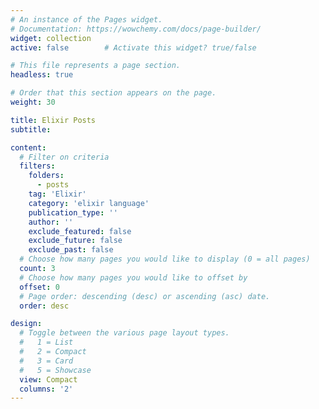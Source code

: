```yaml
---
# An instance of the Pages widget.
# Documentation: https://wowchemy.com/docs/page-builder/
widget: collection
active: false        # Activate this widget? true/false

# This file represents a page section.
headless: true

# Order that this section appears on the page.
weight: 30

title: Elixir Posts
subtitle:

content:
  # Filter on criteria
  filters:
    folders:
      - posts
    tag: 'Elixir'
    category: 'elixir language'
    publication_type: ''
    author: ''
    exclude_featured: false
    exclude_future: false
    exclude_past: false
  # Choose how many pages you would like to display (0 = all pages)
  count: 3
  # Choose how many pages you would like to offset by
  offset: 0
  # Page order: descending (desc) or ascending (asc) date.
  order: desc

design:
  # Toggle between the various page layout types.
  #   1 = List
  #   2 = Compact
  #   3 = Card
  #   5 = Showcase
  view: Compact
  columns: '2'
---
```

